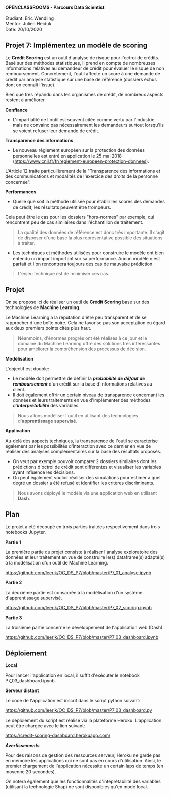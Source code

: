 #### OPENCLASSROOMS - Parcours Data Scientist  
Etudiant: Eric Wendling  
Mentor: Julien Heiduk  
Date: 20/10/2020

## Projet 7: Implémentez un modèle de scoring  

Le **Crédit Scoring** est un outil d'analyse de risque pour l'octroi de crédits. Basé sur des méthodes statistiques, il prend en compte de nombreuses informations relatives au demandeur de crédit pour évaluer le risque de non remboursement. Concrètement, l'outil affecte un score à une demande de crédit par analyse statistique sur une base de référence (dossiers échus dont on connaît l'issue).

Bien que très répandu dans les organismes de crédit, de nombreux aspects restent à améliorer. 

**Confiance**

+ L'impartialité de l'outil est souvent citée comme vertu par l'industrie mais ne convainc pas nécessairement les demandeurs surtout lorsqu'ils se voient refuser leur demande de crédit.

**Transparence des informations**

+ Le nouveau règlement européen sur la protection des données personnelles est entré en application le 25 mai 2018 (https://www.cnil.fr/fr/reglement-europeen-protection-donnees).

L'Article 12 traite particulièrement de la "Transparence des informations et des communications et modalités de l'exercice des droits de la personne concernée".

**Performances**

+ Quelle que soit la méthode utilisée pour établir les scores des demandes de crédit, les résultats peuvent être trompeurs. 

Cela peut être le cas pour les dossiers "hors-normes" par exemple, qui rencontrent peu de cas similaires dans l'échantillon de traitement.

>La qualité des données de référence est donc très importante. Il s'agit de disposer d'une base la plus représentative possible des situations à traiter.

+ Les techniques et méthodes utilisées pour construire le modèle ont bien entendu un impact important sur sa performance. Aucun modèle n'est parfait et l'on rencontrera toujours des cas de mauvaise prédiction.

>L'enjeu technique est de minimiser ces cas.

## Projet

On se propose ici de réaliser un outil de **Crédit Scoring** basé sur des technologies de **Machine Learning**.

Le Machine Learning a la réputation d'être peu transparent et de se rapprocher d'une boîte noire. Cela ne favorise pas son acceptation eu égard aux deux premiers points cités plus haut.

>Néanmoins, d'énormes progrès ont été réalisés à ce jour et le domaine du Machine Learning offre des solutions très intéressantes pour améliorer la compréhension des processus de décision.

**Modélisation**

L'objectif est double:

+ Le modèle doit permettre de définir la ***probabilité de défaut de remboursement*** d'un crédit sur la base d'informations relatives au client.
+ Il doit également offrir un certain niveau de transparence concernant les données et leurs traitements en vue d'implémenter des méthodes d'***interprétabilité*** des variables.

>Nous allons modéliser l'outil en utilisant des technologies d'**apprentissage supervisé**.

**Application**

Au-delà des aspects techniques, la transparence de l'outil se caractérise également par les possibilités d'interaction avec ce dernier en vue de réaliser des analyses complémentaires sur la base des résultats proposés.

+ On veut par exemple pouvoir comparer 2 dossiers similaires dont les prédictions d'octroi de crédit sont différentes et visualiser les variables ayant influencé les décisions.
+ On peut également vouloir réaliser des simulations pour estimer à quel degré un dossier a été refusé et identifier les critères discriminants.

>Nous avons déployé le modèle via une application web en utilisant **Dash**.

## Plan

Le projet a été découpé en trois parties traitées respectivement dans trois notebooks Jupyter.

**Partie 1**  

La première partie du projet consiste à réaliser l'analyse exploratoire des données et leur traitement en vue de construire le(s) dataframe(s) adapté(s) à la modélisation d'un outil de Machine Learning.

https://github.com/leerik/OC_DS_P7/blob/master/P7_01_analyse.ipynb

**Partie 2**  

La deuxième partie est consacrée à la modélisation d'un système d'apprentissage supervisé.

https://github.com/leerik/OC_DS_P7/blob/master/P7_02_scoring.ipynb

**Partie 3**  

La troisième partie concerne le développement de l'application web (Dash).

https://github.com/leerik/OC_DS_P7/blob/master/P7_03_dashboard.ipynb

## Déploiement

**Local**

Pour lancer l'application en local, il suffit d'exécuter le notebook P7_03_dashboard.ipynb.

**Serveur distant**

Le code de l'application est inscrit dans le script python suivant:

https://github.com/leerik/OC_DS_P7/blob/master/P7_03_dashboard.py

Le déploiement du script est réalisé via la plateforme Heroku. L'application peut être chargée avec le lien suivant:

https://credit-scoring-dashboard.herokuapp.com/

***Avertissements***

Pour des raisons de gestion des ressources serveur, Heroku ne garde pas en mémoire les applications qui ne sont pas en cours d'utilisation.
Ainsi, le premier chargement de l'application nécessite un certain laps de temps (en moyenne 20 secondes).

On notera également que les fonctionnalités d'inteprétabilité des variables (utilisant la technologie Shap) ne sont disponibles qu'en mode local.








